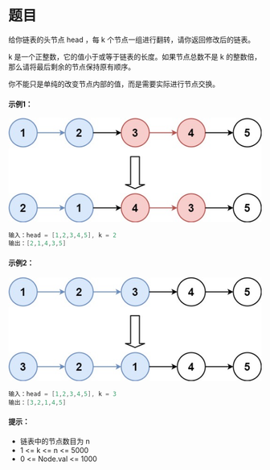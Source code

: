 # 题目
给你链表的头节点 head ，每 k 个节点一组进行翻转，请你返回修改后的链表。

k 是一个正整数，它的值小于或等于链表的长度。如果节点总数不是 k 的整数倍，那么请将最后剩余的节点保持原有顺序。

你不能只是单纯的改变节点内部的值，而是需要实际进行节点交换。

#### 示例1：
![图片](../Images/0025.jpg)

```c++
输入：head = [1,2,3,4,5], k = 2
输出：[2,1,4,3,5]
```

#### 示例2：
![图片](../Images/0025.1.jpg)

```c++
输入：head = [1,2,3,4,5], k = 3
输出：[3,2,1,4,5]
```


#### 提示：

* 链表中的节点数目为 n
* 1 <= k <= n <= 5000
* 0 <= Node.val <= 1000